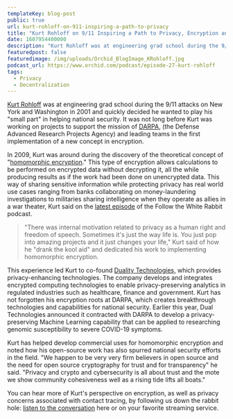 ```yaml
---
templateKey: blog-post
public: true
url: kurt-rohloff-on-911-inspiring-a-path-to-privacy
title: "Kurt Rohloff on 9/11 Inspiring a Path to Privacy, Encryption and Military Intelligence"
date: 1607954400000
description: "Kurt Rohloff was at engineering grad school during the 9/11 attacks on New York and Washington in 2001 and quickly decided he wanted to play his “small part” in helping national security. It was not long before Kurt was working on projects to support the mission of DARPA, (the Defense Advanced Research Projects Agency) and leading teams in the first implementation of a new concept in encryption."
featuredpost: false
featuredimage: /img/uploads/Orchid_BlogImage_KRohloff.jpg
podcast_url: https://www.orchid.com/podcast/episode-27-kurt-rohloff
tags:
  - Privacy
  - Decentralization
---
```

[Kurt Rohloff](https://www.linkedin.com/in/kurt-rohloff/) was at engineering grad school during the 9/11 attacks on New York and Washington in 2001 and quickly decided he wanted to play his "small part" in helping national security. It was not long before Kurt was working on projects to support the mission of [DARPA](https://www.darpa.mil/), (the Defense Advanced Research Projects Agency) and leading teams in the first implementation of a new concept in encryption.

In 2009, Kurt was around during the discovery of the theoretical concept of "[homomorphic encryption](https://en.wikipedia.org/wiki/Homomorphic_encryption#:~:text=Homomorphic%20encryption%20is%20a%20form,performed%20on%20the%20unencrypted%20data)." This type of encryption allows calculations to be performed on encrypted data without decrypting it, all the while producing results as if the work had been done on unencrypted data. This way of sharing sensitive information while protecting privacy has real world use cases ranging from banks collaborating on money-laundering investigations to militaries sharing intelligence when they operate as allies in a war theater, Kurt said on the [latest episode](https://www.orchid.com/podcast/episode-27-kurt-rohloff) of the Follow the White Rabbit podcast.

> "There was internal motivation related to privacy as a human right and freedom of speech. Sometimes it's just the way life is. You just pop into amazing projects and it just changes your life," Kurt said of how he "drank the kool aid" and dedicated his work to implementing homomorphic encryption.

This experience led Kurt to co-found [Duality Technologies,](https://dualitytech.com/) which provides privacy-enhancing technologies. The company develops and integrates encrypted computing technologies to enable privacy-preserving analytics in regulated industries such as healthcare, finance and government. Kurt has not forgotten his encryption roots at DARPA, which creates breakthrough technologies and capabilities for national security. Earlier this year, Dual Technologies announced it contracted with DARPA to develop a privacy-preserving Machine Learning capability that can be applied to researching genomic susceptibility to severe COVID-19 symptoms.

Kurt has helped develop commercial uses for homomorphic encryption and noted how his open-source work has also spurred national security efforts in the field.  "We happen to be very very firm believers in open source and the need for open source cryptography for trust and for transparency" he said. "Privacy and crypto and cybersecurity is all about trust and the mote we show community cohesiveness well as a rising tide lifts all boats."

You can hear more of Kurt's perspective on encryption, as well as privacy concerns associated with contact tracing, by following us down the rabbit hole: [listen to the conversation](https://www.orchid.com/podcast) here or on your favorite streaming service.